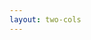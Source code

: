 ```yaml
---
layout: two-cols
---
```


<template v-slot:default>

# <h3 class="awful">❌ 糟糕的</h3>

```ts
import { get } from 'request-promise';
import { writeFile } from 'fs-promise';

get('https://en.wikipedia.org/wiki/Robert_Cecil_Martin')
  .then(response => {
    return writeFile('article.html', response);
  })
  .then(() => {
    console.log('File written');
  })
  .catch(err => {
    console.error(err);
  });
```

</template>

<template v-slot:right>

# <h3 class="adequate">✅ 適當的</h3>

```ts
// Async/Await 比 Promises 更加簡潔
import { get } from 'request-promise';
import { writeFile } from 'fs-promise';

async function getCleanCodeArticle() {
  try {
    const response = await get(
      'https://en.wikipedia.org/wiki/Robert_Cecil_Martin'
    );
    await writeFile('article.html', response);
    console.log('File written');
  } catch (err) {
    console.error(err);
  }
}
```

</template>

